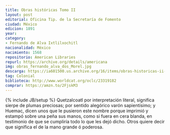 ```yaml
---
title: Obras históricas Tomo II
layout: post
editorial: Oficina Tip. de la Secretaría de Fomento
ciudad: México
edicion: 1891
year: 
category:
- Fernando de Alva Ixtlilxochitl
nacionalidad: México
nacimiento: 1568
repositorio: American Libraries
repurl: https://archive.org/details/americana
img: obras_fernando_alva_dos_Morel.jpg
descarga: https://ia601500.us.archive.org/16/items/obras-historicas-ii-fernando-de-alva-ixtlilxochitl/Obras%20historicas%20II%20Fernando%20de%20Alva%20Ixtlilxochitl.pdf
tag: Colonial
biblioteca: http://www.worldcat.org/oclc/23319182
comprar: https://amzn.to/2FjskM3
---
```

{% include JB/setup %}
Quetzalcoatl por interpretación literal, significa sierpe de plumas preciosas; por sentido alegórico varón sapientísimo; y Huemac, dicen unos que le pusieron este nombre porque imprimió y estampó sobre una peña sus manos, como si fuera en cera blanda, en testimonio de que se cumpliría todo lo que les dejó dicho. Otros quiere decir que significa el de la mano grande ó poderosa.
